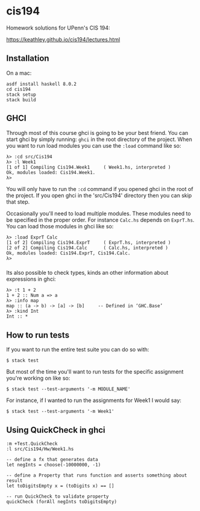 # cis194

Homework solutions for UPenn's CIS 194:

https://keathley.github.io/cis194/lectures.html

## Installation

On a mac:

    asdf install haskell 8.0.2
    cd cis194
    stack setup
    stack build

## GHCI

Through most of this course ghci is going to be your best friend. You can start
ghci by simply running: `ghci` in the root directory of the project. When you want to run load modules
you can use the `:load` command like so:

```
λ> :cd src/Cis194
λ> :l Week1
[1 of 1] Compiling Cis194.Week1     ( Week1.hs, interpreted )
Ok, modules loaded: Cis194.Week1.
λ>
```

You will only have to run the `:cd` command if you opened ghci in the root of the project. If you open ghci in the 'src/Cis194' directory then you can skip that step.

Occasionally you'll need to load multiple modules. These modules need to be
specified in the proper order. For instance `Calc.hs` depends on `ExprT.hs`.
You can load those modules in ghci like so:

```
λ> :load ExprT Calc
[1 of 2] Compiling Cis194.ExprT     ( ExprT.hs, interpreted )
[2 of 2] Compiling Cis194.Calc      ( Calc.hs, interpreted )
Ok, modules loaded: Cis194.ExprT, Cis194.Calc.
λ>
```

###

Its also possible to check types, kinds an other information about expressions
in ghci:

```
λ> :t 1 + 2
1 + 2 :: Num a => a
λ> :info map
map :: (a -> b) -> [a] -> [b]     -- Defined in ‘GHC.Base’
λ> :kind Int
Int :: *
```

## How to run tests

If you want to run the entire test suite you can do so with:

```
$ stack test
```

But most of the time you'll want to run tests for the specific assignment you're
working on like so:

```
$ stack test --test-arguments '-m MODULE_NAME'
```

For instance, if I wanted to run the assignments for Week1 I would say:

```
$ stack test --test-arguments '-m Week1'
```

## Using QuickCheck in ghci

    :m +Test.QuickCheck
    :l src/Cis194/Hw/Week1.hs 

    -- define a fx that generates data
    let negInts = choose(-10000000, -1)

    -- define a Property that runs function and asserts something about result
    let toDigitsEmpty x = (toDigits x) == []

    -- run QuickCheck to validate property
    quickCheck (forAll negInts toDigitsEmpty)
